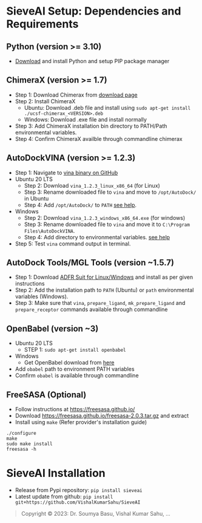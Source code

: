 # <a name="dependencies"></a>SieveAI Setup: Dependencies and Requirements

## Python (version >= 3.10)
- [Download](https://www.python.org/downloads/) and install Python and setup PIP package manager

## ChimeraX (version >= 1.7)
- Step 1: Download Chimerax from [download page](https://www.rbvi.ucsf.edu/chimerax/download.html)
- Step 2: Install ChimeraX
  - Ubuntu: Download .deb file and install using `sudo apt-get install ./ucsf-chimerax_<VERSION>.deb`
  - Windows: Download .exe file and install normally
- Step 3: Add ChimeraX installation bin directory to PATH/Path environmental variables.
- Step 4: Confirm ChimeraX availble through commandline chimerax

## AutoDockVINA (version >= 1.2.3)
  * Step 1: Navigate to [vina binary on GitHub](https://github.com/ccsb-scripps/AutoDock-Vina/releases/tag/v1.2.3)
  * Ubuntu 20 LTS
    - Step 2: Download `vina_1.2.3_linux_x86_64` (for Linux)
    - Step 3: Rename downloaded file to `vina` and move to `/opt/AutoDock/` in Ubuntu
    - Step 4: Add `/opt/AutoDock/` to `PATH` [see help](https://askubuntu.com/q/60218).
  * Windows
    - Step 2: Download `vina_1.2.3_windows_x86_64.exe` (for windows)
    - Step 3: Rename downloaded file to `vina` and move it to `C:\Program Files\AutoDockVINA`.
    - Step 4: Add directory to environmental variables. [see help](https://stackoverflow.com/a/9546345)
  * Step 5: Test `vina` command output in terminal.

## AutoDock Tools/MGL Tools (version ~1.5.7)
  - Step 1: Download [ADFR Suit for Linux/Windows](https://ccsb.scripps.edu/adfr/downloads/) and install as per given instructions
  - Step 2: Add the installation path to `PATH` (Ubuntu) or `path` environmental variables (Windows).
  - Step 3: Make sure that `vina`, `prepare_ligand`, `mk_prepare_ligand` and `prepare_receptor` commands available through commandline

## OpenBabel (version ~3)
  - Ubuntu 20 LTS
    * STEP 1: `sudo apt-get install openbabel`
  - Windows
    * Get OpenBabel download from [here](https://openbabel.org/docs/dev/Installation/install.html)
  - Add `obabel` path to environment PATH variables
  - Confirm `obabel` is available through commandline

## FreeSASA (Optional)
  * Follow instructions at https://freesasa.github.io/
  * Download https://freesasa.github.io/freesasa-2.0.3.tar.gz and extract
  * Install using `make` (Refer provider's installation guide)
```
./configure
make
sudo make install
freesasa -h
```

# <a name="installation"></a>SieveAI Installation

* Release from Pypi repository: `pip install sieveai`
* Latest update from github: `pip install git+https://github.com/VishalKumarSahu/SieveAI`

> Copyright
&copy; 2023: Dr. Soumya Basu, Vishal Kumar Sahu, ...
